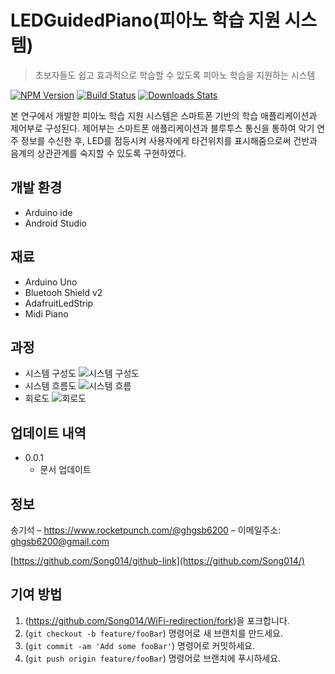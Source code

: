 # LEDGuidedPiano(피아노 학습 지원 시스템)
> 초보자들도 쉽고 효과적으로 학습할 수 있도록 피아노 학습을 지원하는 시스템

[![NPM Version][npm-image]][npm-url]
[![Build Status][travis-image]][travis-url]
[![Downloads Stats][npm-downloads]][npm-url]

본 연구에서 개발한 피아노 학습 지원 시스템은 스마트폰 기반의 학습 애플리케이션과 제어부로 구성된다.
제어부는 스마트폰 애플리케이션과 블루투스 통신을 통하여 악기 연주 정보를 수신한 후,
LED를 점등시켜 사용자에게 타건위치를 표시해줌으로써 건반과 음계의 상관관계를 숙지할 수 있도록 구현하였다.

## 개발 환경 

* Arduino ide
* Android Studio

## 재료

* Arduino Uno
* Bluetooh Shield v2
* AdafruitLedStrip
* Midi Piano 

## 과정
* 시스템 구성도
![시스템 구성도](https://user-images.githubusercontent.com/39858400/70323900-70bc9680-1871-11ea-81d1-b63a648de185.png)
* 시스템 흐름도
![시스템 흐름](https://user-images.githubusercontent.com/39858400/70323904-72865a00-1871-11ea-9a88-133ddac3502a.png)
* 회로도
![회로도](https://user-images.githubusercontent.com/39858400/70323908-7619e100-1871-11ea-8d24-8ea68942e7c8.png)
## 업데이트 내역

* 0.0.1
    * 문서 업데이트

## 정보

송기석 – https://www.rocketpunch.com/@ghgsb6200 – 이메일주소: ghgsb6200@gmail.com

[https://github.com/Song014/github-link](https://github.com/Song014/)

## 기여 방법

1. (<https://github.com/Song014/WiFi-redirection/fork>)을 포크합니다.
2. (`git checkout -b feature/fooBar`) 명령어로 새 브랜치를 만드세요.
3. (`git commit -am 'Add some fooBar'`) 명령어로 커밋하세요.
4. (`git push origin feature/fooBar`) 명령어로 브랜치에 푸시하세요. 

<!-- Markdown link & img dfn's -->
[npm-image]: https://img.shields.io/npm/v/datadog-metrics.svg?style=flat-square
[npm-url]: https://npmjs.org/package/datadog-metrics
[npm-downloads]: https://img.shields.io/npm/dm/datadog-metrics.svg?style=flat-square
[travis-image]: https://img.shields.io/travis/dbader/node-datadog-metrics/master.svg?style=flat-square
[travis-url]: https://travis-ci.org/dbader/node-datadog-metrics
